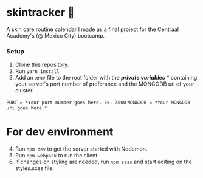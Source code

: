 # skintracker 💄

A skin care routine calendar I made as a final project for the Centraal Academy's (@ Mexico City) bootcamp.

### Setup

1. Clone this repository.
2. Run `yarn install`
3. Add an .env file to the root folder with the **_private variables_** \* containing your server's port number of preferance and the MONGODB uri of your cluster.

`PORT = *Your port number goes here. Ex. 3000`
`MONGODB = *Your MONGODB uri goes here.*`
# For dev environment

4. Run `npm dev` to get the server started with Nodemon.
5. Run `npm webpack` to run the client. 
6. If changes on styling are needed, run `npm sass` and start editing on the styles.scss file.


